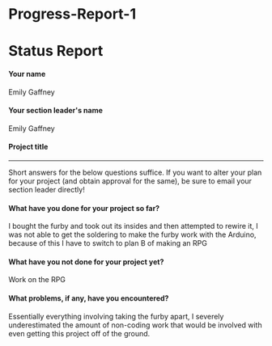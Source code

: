 # Progress-Report-1
# Status Report

#### Your name

Emily Gaffney

#### Your section leader's name

Emily Gaffney

#### Project title


***

Short answers for the below questions suffice. If you want to alter your plan for your project (and obtain approval for the same), be sure to email your section leader directly!

#### What have you done for your project so far?

I bought the furby and took out its insides and then attempted to rewire it, I was not able to get the soldering to make the furby work with the Arduino, because of this I have to switch to plan B of making an RPG 

#### What have you not done for your project yet?

Work on the RPG

#### What problems, if any, have you encountered?

Essentially everything involving taking the furby apart, I severely underestimated the amount of non-coding work that would be involved with even getting this project off of the ground. 

